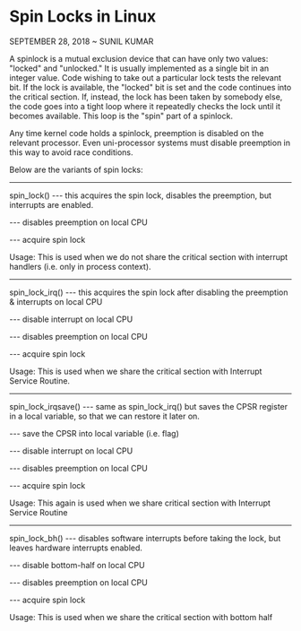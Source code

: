 Spin Locks in Linux
===================

SEPTEMBER 28, 2018 ~ SUNIL KUMAR

A spinlock is a mutual exclusion device that can have only two values:
"locked" and "unlocked." It is usually implemented as a single bit in an
integer value. Code wishing to take out a particular lock tests the
relevant bit. If the lock is available, the "locked" bit is set and the
code continues into the critical section. If, instead, the lock has been
taken by somebody else, the code goes into a tight loop where it
repeatedly checks the lock until it becomes available. This loop is the
"spin" part of a spinlock.

Any time kernel code holds a spinlock, preemption is disabled on the
relevant processor. Even uni-processor systems must disable preemption
in this way to avoid race conditions.

Below are the variants of spin locks:

-----------------------------------------------------------------------------------------------------------------------------------------

spin\_lock() --- this acquires the spin lock, disables the preemption,
but interrupts are enabled.

--- disables preemption on local CPU

--- acquire spin lock

Usage: This is used when we do not share the critical section with
interrupt handlers (i.e. only in process context).

-----------------------------------------------------------------------------------------------------------------------------------------

spin\_lock\_irq() --- this acquires the spin lock after disabling the
preemption & interrupts on local CPU

--- disable interrupt on local CPU

--- disables preemption on local CPU

--- acquire spin lock

Usage: This is used when we share the critical section with Interrupt
Service Routine.

-----------------------------------------------------------------------------------------------------------------------------------------

spin\_lock\_irqsave() --- same as spin\_lock\_irq() but saves the CPSR
register in a local variable, so that we can restore it later on.

--- save the CPSR into local variable (i.e. flag)

--- disable interrupt on local CPU

--- disables preemption on local CPU

--- acquire spin lock

Usage: This again is used when we share critical section with Interrupt
Service Routine

-----------------------------------------------------------------------------------------------------------------------------------------

spin\_lock\_bh() --- disables software interrupts before taking the
lock, but leaves hardware interrupts enabled.

--- disable bottom-half on local CPU

--- disables preemption on local CPU

--- acquire spin lock

Usage: This is used when we share the critical section with bottom half
